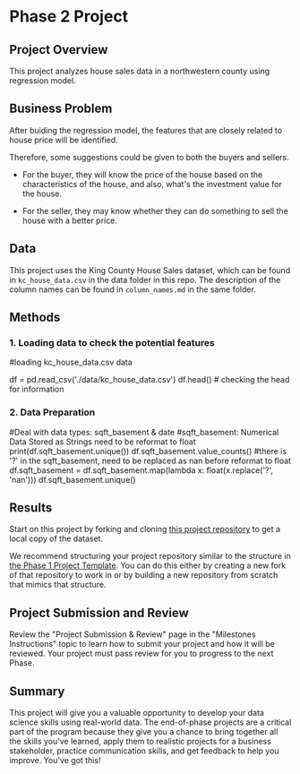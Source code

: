 # Phase 2 Project


## Project Overview

This project analyzes house sales data in a northwestern county using regression model.


## Business Problem

After buiding the regression model, the features that are closely related to house price will be identified. 

Therefore, some suggestions could be given to both the buyers and sellers.

* For the buyer, they will know the price of the house based on the characteristics of the house, and also, what's the investment value for the house.

* For the seller, they may know whether they can do something to sell the house with a better price.


## Data

This project uses the King County House Sales dataset, which can be found in  `kc_house_data.csv` in the data folder in this repo. 
The description of the column names can be found in `column_names.md` in the same folder.




## Methods

### 1. Loading data to check the potential features

#loading kc_house_data.csv data

df = pd.read_csv('./data/kc_house_data.csv')
df.head() # checking the head for information

### 2. Data Preparation
#Deal with data types: sqft_basement & date
#sqft_basement: Numerical Data Stored as Strings need to be reformat to float
print(df.sqft_basement.unique())
df.sqft_basement.value_counts()
#there is '?' in the sqft_basement, need to be replaced as nan before reformat to float
df.sqft_basement = df.sqft_basement.map(lambda x: float(x.replace('?', 'nan')))
df.sqft_basement.unique()

## Results

Start on this project by forking and cloning [this project repository](https://github.com/learn-co-curriculum/dsc-phase-2-project) to get a local copy of the dataset.

We recommend structuring your project repository similar to the structure in [the Phase 1 Project Template](https://github.com/learn-co-curriculum/dsc-project-template). You can do this either by creating a new fork of that repository to work in or by building a new repository from scratch that mimics that structure.

## Project Submission and Review

Review the "Project Submission & Review" page in the "Milestones Instructions" topic to learn how to submit your project and how it will be reviewed. Your project must pass review for you to progress to the next Phase.

## Summary

This project will give you a valuable opportunity to develop your data science skills using real-world data. The end-of-phase projects are a critical part of the program because they give you a chance to bring together all the skills you've learned, apply them to realistic projects for a business stakeholder, practice communication skills, and get feedback to help you improve. You've got this!
